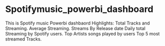 # Spotifymusic_powerbi_dashboard

This is Spotify music Powerbi dashbaord
Highlights:
          Total Tracks and Streaming.
          Average Streaming.
          Streams By Release date
          Daily total Streaming by Spotify users.
          Top Artists songs played by users
          Top 5 most streamed Tracks.
